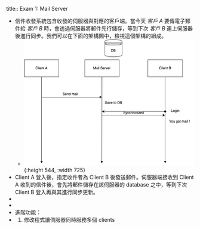 title:: Exam 1: Mail Server

- 信件收發系統包含收發的伺服器與對應的客戶端。當今天 *客戶 A* 要傳電子郵件給 *客戶 B* 時，會透過伺服器將郵件先行儲存，等到下次 *客戶 B* 連上伺服器後進行同步。我們可以在下面的架構圖中，檢視這個架構的組成。
	- ![HT-Exam.drawio.png](../assets/HT-Exam.drawio_1665023421784_0.png){:height 544, :width 725}
- Client A 登入後，指定收件者為 Client B 後發送郵件。伺服器端接收到 Client A 收到的信件後，會先將郵件儲存在該伺服器的 database 之中，等到下次 Client B 登入再與其進行同步更新。
-
-
- 進階功能：
- 1. 修改程式讓伺服器同時服務多個 clients